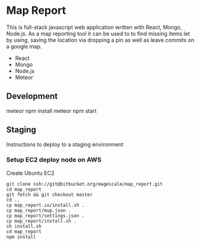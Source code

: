 # Map Report

This is full-stack javascript web application written with React, Mongo, Node.js.  As a map reporting tool it can be used to to find missing items let by using, saving the location via dropping a pin as well as leave commits on a google map.
* React
* Mongo
* Node.js
* Meteor

## Development
meteor npm install
meteor npm start

## Staging
Instructions to deploy to a staging environment

### Setup EC2 deploy node on AWS
Create Ubuntu EC2
```
git clone ssh://git@bitbucket.org/magescale/map_report.git
cd map_report
git fetch && git checkout master
cd ..
cp map_report.io/install.sh .
cp map_report/mup.json .
cp map_report/settings.json .
cp map_report/install.sh .
sh install.sh
cd map_report
npm install
```
